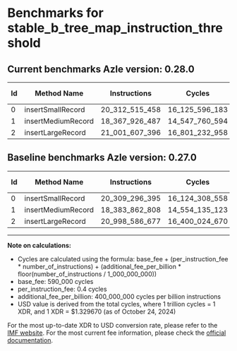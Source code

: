 # Benchmarks for stable_b_tree_map_instruction_threshold

## Current benchmarks Azle version: 0.28.0

| Id  | Method Name        | Instructions   | Cycles         | USD           | USD/Million Calls | Change                                 |
| --- | ------------------ | -------------- | -------------- | ------------- | ----------------- | -------------------------------------- |
| 0   | insertSmallRecord  | 20_312_515_458 | 16_125_596_183 | $0.0214417215 | $21_441.72        | <font color="red">+3_219_063</font>    |
| 1   | insertMediumRecord | 18_367_926_487 | 14_547_760_594 | $0.0193437208 | $19_343.72        | <font color="green">-15_936_321</font> |
| 2   | insertLargeRecord  | 21_001_607_396 | 16_801_232_958 | $0.0223400954 | $22_340.09        | <font color="red">+3_020_719</font>    |

## Baseline benchmarks Azle version: 0.27.0

| Id  | Method Name        | Instructions   | Cycles         | USD           | USD/Million Calls |
| --- | ------------------ | -------------- | -------------- | ------------- | ----------------- |
| 0   | insertSmallRecord  | 20_309_296_395 | 16_124_308_558 | $0.0214400094 | $21_440.00        |
| 1   | insertMediumRecord | 18_383_862_808 | 14_554_135_123 | $0.0193521968 | $19_352.19        |
| 2   | insertLargeRecord  | 20_998_586_677 | 16_400_024_670 | $0.0218066208 | $21_806.62        |

---

**Note on calculations:**

- Cycles are calculated using the formula: base_fee + (per_instruction_fee \* number_of_instructions) + (additional_fee_per_billion \* floor(number_of_instructions / 1_000_000_000))
- base_fee: 590_000 cycles
- per_instruction_fee: 0.4 cycles
- additional_fee_per_billion: 400_000_000 cycles per billion instructions
- USD value is derived from the total cycles, where 1 trillion cycles = 1 XDR, and 1 XDR = $1.329670 (as of October 24, 2024)

For the most up-to-date XDR to USD conversion rate, please refer to the [IMF website](https://www.imf.org/external/np/fin/data/rms_sdrv.aspx).
For the most current fee information, please check the [official documentation](https://internetcomputer.org/docs/current/developer-docs/gas-cost#execution).
